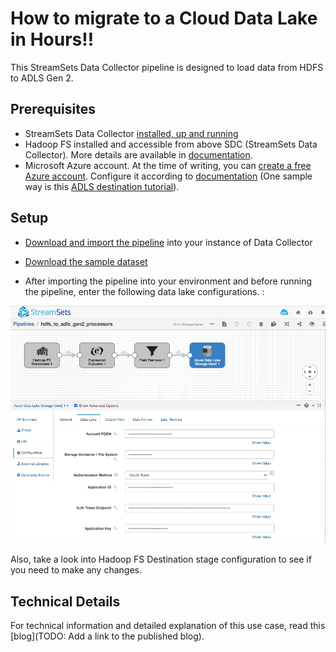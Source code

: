 How to migrate to a Cloud Data Lake in Hours!!
==============================================

This StreamSets Data Collector pipeline is designed to load data from HDFS to ADLS Gen 2.

Prerequisites
---------------------

* StreamSets Data Collector [installed, up and running](https://streamsets.com/getting-started/download-install-data-collector/)
* Hadoop FS installed and accessible from above SDC (StreamSets Data Collector). More details are available in [documentation](https://streamsets.com/documentation/datacollector/latest/help/datacollector/UserGuide/Origins/HDFSStandalone.html#concept_djz_pdm_hdb).
* Microsoft Azure account. At the time of writing, you can [create a free Azure account](https://azure.microsoft.com/en-us/free/). Configure it according to [documentation](https://streamsets.com/documentation/datacollector/latest/help/datacollector/UserGuide/Destinations/ADLS-G2-D.html#concept_vvn_21l_vhb) (One sample way is this [ADLS destination tutorial](https://github.com/streamsets/tutorials/tree/master/tutorial-adls-destination)).


Setup
---------------------

* [Download and import the pipeline](hdfs_to_adls_gen2_processors.json) into your instance of Data Collector
* [Download the sample dataset](dataset)

* After importing the pipeline into your environment and before running the pipeline, enter the following data lake configurations.
:

![Pipeline](images/ADLS_gen2_data_lake.jpeg)

Also, take a look into Hadoop FS Destination stage configuration to see if you need to make any changes. 

Technical Details
------------------------------

For technical information and detailed explanation of this use case, read this [blog](TODO: Add a link to the published blog).
